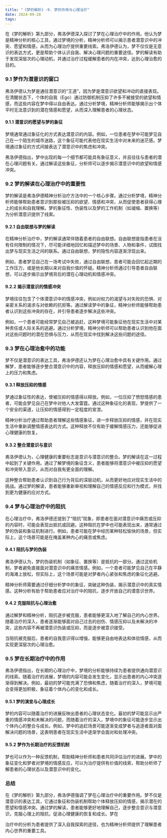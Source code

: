 ```yaml
---
title: "《梦的解析》-9. 梦的作用与心理治疗"
date: 2024-09-28
tags:
---
```


在《梦的解析》第九部分，弗洛伊德深入探讨了梦在心理治疗中的作用。他认为梦是精神分析的核心工具，通过梦境的分析，精神分析师可以揭示患者潜意识中的冲突、愿望和情感，从而为心理治疗提供重要线索。弗洛伊德认为，梦不仅仅是无意识的表达方式，更是帮助个体认识自我、解决心理问题的重要途径。梦的解读有助于发现深层次的心理动机，并通过治疗过程缓解患者的内在冲突，达到心理治愈的目的。

### 9.1 **梦作为潜意识的窗口**
弗洛伊德认为梦是通往潜意识的“王道”，因为梦是潜意识欲望和冲动的直接表现。在清醒状态下，个体的自我（Ego）通过防御机制压抑了许多不被接受的欲望和情感，而这些内容在梦中得以自由表达。通过分析梦境，精神分析师能够揭示出个体平时无法意识到的潜在情感和愿望，从而深入理解患者的心理状态。

#### 9.1.1 **潜意识的愿望与梦的象征**
梦境通常通过象征化的方式表达潜意识的内容。例如，一位患者在梦中可能梦见自己在一个陌生的城市迷路，这个象征可能代表他在现实生活中对未来的迷茫感。梦境通过象征的方式间接表达了潜意识中的焦虑和冲突。

弗洛伊德指出，梦中出现的每一个细节都可能具有象征意义，并且往往与患者的潜在心理问题有关。通过解读这些象征，分析师可以逐步揭示潜意识中的欲望和情感冲突。

### 9.2 **梦的解读在心理治疗中的重要性**
梦的解读是弗洛伊德精神分析治疗方法中的一个核心步骤。通过分析梦境，精神分析师能够帮助患者意识到那些被压抑的欲望、情感和冲突，从而促使患者获得心理上的成长和自我理解。梦的象征性、伪装性以及梦的工作机制（如凝缩、置换等）为分析潜意识提供了线索。

#### 9.2.1 **自由联想与梦的解读**
在精神分析治疗中，梦的解读通常伴随着患者的自由联想。自由联想是指患者在没有任何限制的情况下，尽可能详细地回忆和描述梦中的场景、人物和事件，试图找出梦与现实生活之间的联系。通过自由联想，梦的隐性内容逐渐浮现出来。

例如，患者梦见自己在一场考试中失败，通过自由联想，患者可能会回忆起近期的工作压力，或是他长期以来对自我价值的怀疑。精神分析师通过引导患者自由联想，可以逐步揭示出梦境背后的潜在心理动机和情感冲突。

#### 9.2.2 **揭示潜意识的情感冲突**
梦境往往包含了个体潜意识中的情感冲突，例如对权力的渴望与对失败的恐惧、对亲密关系的渴求与对依赖的抗拒等。通过解读梦中的象征，精神分析师能够帮助患者认识到这些冲突的存在，并引导患者逐步解决这些冲突。

例如，一个患者可能经常梦见自己被追赶，这种梦境可能象征他在现实生活中对某种责任或人际关系的逃避。通过分析梦境，精神分析师可以帮助患者认识到他在面对这些问题时的潜在恐惧与压力，从而在现实中找到解决这些问题的途径。

### 9.3 **梦在心理治愈中的功能**
梦不仅是潜意识的表达工具，弗洛伊德还认为梦在心理治愈中具有关键作用。通过解梦，患者能够逐步整合潜意识中的内容，释放压抑的情感和愿望，从而缓解心理上的压力和焦虑。

#### 9.3.1 **释放压抑的情感**
梦通过象征性的表达，使被压抑的情感得以释放。例如，一位压抑了愤怒情感的患者，可能会梦见自己在梦中对他人大发雷霆。通过这种象征化的表现，梦提供了一个安全的渠道，让压抑的情感得到一定程度的宣泄。

精神分析治疗通过帮助患者理解这些情感象征，进一步释放压抑的情感，并在现实生活中重新调整情感表达的方式。这种释放不仅有助于缓解情感压力，还能够促进心理健康的恢复。

#### 9.3.2 **整合潜意识与意识**
弗洛伊德认为，心理健康的重要标志是意识与潜意识的整合。梦的解读在这一过程中起到了关键作用。通过了解梦境的象征含义，患者能够将潜意识中被压抑的愿望和冲突带入意识，从而对自我有更全面的理解。

这种整合帮助患者认识到自己行为背后的深层动机，从而更好地应对现实生活中的挑战。通过梦的解读，患者能够重新审视和理解自己的情感反应和行为模式，并找到更为健康的应对方式。

### 9.4 **梦与心理治疗中的阻抗**
在心理治疗中，弗洛伊德还提到了“阻抗”现象，即患者在面对潜意识中痛苦或压抑的内容时，可能会表现出抵抗或回避。这种阻抗在梦中也可能表现出来，通常通过梦的伪装和象征机制进行。例如，患者可能在梦中经历某种轻松愉快的场景，但实际上，这个场景可能是在掩盖某种内心的痛苦或焦虑。

#### 9.4.1 **阻抗与梦的伪装**
弗洛伊德认为，梦的伪装机制（如象征、置换等）是抵抗的一部分。通过这些机制，梦者避免直接面对潜意识中的痛苦情感。例如，一个患者可能梦见自己在平静的海滩上放松，但实际上，这个场景可能是对梦者内心紧张和焦虑的象征化逃避。

精神分析师需要通过仔细分析梦中的象征，突破这种伪装，揭示潜意识中的真实情感。这种分析有助于帮助患者应对治疗中的阻抗，逐步开放自己的潜意识世界。

#### 9.4.2 **克服阻抗与心理治愈**
通过解梦和精神分析，阻抗逐步被克服，患者能够更深入地了解自己的内心世界。随着治疗的深入，患者逐渐能够面对自己过去的创伤、情感压抑以及未解决的冲突，这些内容不再被潜意识伪装或压抑，而是逐步被意识接受。

当阻抗被克服后，患者的自我意识得以增强，能够更自由地表达和体验情感，从而实现更深层次的心理治愈。

### 9.5 **梦在长期治疗中的作用**
弗洛伊德指出，在长期的心理治疗中，梦境的分析能够持续为患者提供通向潜意识的线索。随着治疗的进展，梦境的内容可能会发生变化，显示出患者的内心冲突逐渐得到解决。例如，最初的梦可能充满了恐惧和焦虑，随着治疗的深入，梦境可能会变得更加积极，象征着个体内心的变化和成长。

#### 9.5.1 **梦的演变与心理成长**
梦的内容可以随着治疗的进展反映出患者的心理状态变化。最初的梦可能显示出严重的情感冲突和未解决的问题，而随着治疗的深入，梦境中的象征可能逐步显示出个体内心的整合与成长。例如，梦中的追赶场景可能逐渐变成梦者与追逐者面对面解决问题的场景，这表明患者在现实生活中逐渐学会面对和处理冲突。

#### 9.5.2 **梦作为长期治疗的反馈机制**
梦也可以作为一种反馈机制，帮助精神分析师和患者共同评估治疗的进展。梦中的象征变化和梦者对梦境的情感反应，可以为治疗提供有价值的线索，帮助分析师了解患者的心理状态以及潜意识中的变化。

### 总结
在《梦的解析》第九部分，弗洛伊德强调了梦在心理治疗中的重要作用。梦不仅是潜意识的表达工具，它通过象征和伪装机制帮助个体释放压抑的情感，揭示潜在的愿望和情感冲突。通过梦的解读，患者能够更好地理解自己，逐步整合意识与潜意识，克服心理上的阻抗，促进心理健康的恢复和成长。梦在

治疗中的分析为患者提供了深入自我探索的途径，也为精神分析师提供了理解患者内心世界的重要工具。